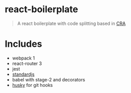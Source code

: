 # react-boilerplate

> A react boilerplate with code splitting based in [CRA](https://github.com/facebookincubator/create-react-app)

# Includes
  - webpack 1
  - react-router 3
  - jest
  - [standardjs](https://github.com/feross/standard)
  - babel with stage-2 and decorators
  - [husky](https://github.com/typicode/husky) for git hooks
